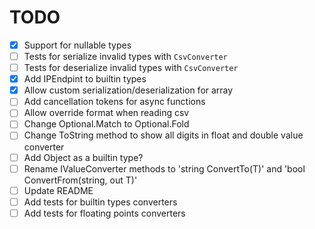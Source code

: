 # TODO

- [x] Support for nullable types
- [ ] Tests for serialize invalid types with `CsvConverter`
- [ ] Tests for deserialize invalid types with `CsvConverter`
- [x] Add IPEndpint to builtin types
- [x] Allow custom serialization/deserialization for array
- [ ] Add cancellation tokens for async functions
- [ ] Allow override format when reading csv
- [ ] Change Optional.Match to Optional.Fold
- [ ] Change ToString method to show all digits in float and double value converter
- [ ] Add Object as a builtin type?
- [ ] Rename IValueConverter methods to 'string ConvertTo(T)' and 'bool ConvertFrom(string, out T)'
- [ ] Update README
- [ ] Add tests for builtin types converters
- [ ] Add tests for floating points converters
